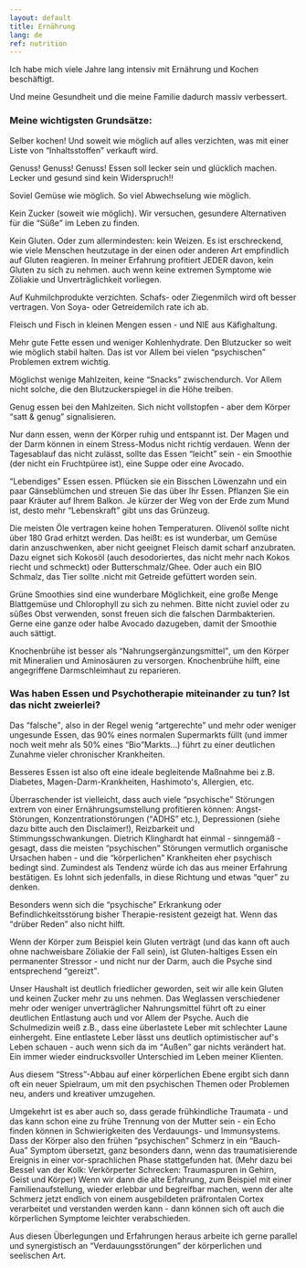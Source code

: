 ```yaml
---
layout: default
title: Ernährung
lang: de
ref: nutrition
---
```

Ich habe mich viele Jahre lang intensiv mit Ernährung und Kochen
beschäftigt.

Und meine Gesundheit und die meine Familie dadurch massiv verbessert.

### Meine wichtigsten Grundsätze:

Selber kochen! Und soweit wie möglich auf alles verzichten, was mit
einer Liste von <q>Inhaltsstoffen</q> verkauft wird.

Genuss! Genuss! Genuss! Essen soll lecker sein und glücklich machen. Lecker
und gesund sind kein Widerspruch!!

Soviel Gemüse wie möglich. So viel Abwechselung wie möglich.

Kein Zucker (soweit wie möglich). Wir versuchen, gesundere Alternativen
für die <q>Süße</q> im Leben zu finden.

Kein Gluten. Oder zum allermindesten: kein Weizen. Es ist erschreckend,
wie viele Menschen heutzutage in der einen oder anderen Art empfindlich
auf Gluten reagieren. In meiner Erfahrung profitiert JEDER davon, kein
Gluten zu sich zu nehmen. auch wenn keine extremen Symptome wie Zöliakie
und Unverträglichkeit vorliegen.

Auf Kuhmilchprodukte verzichten. Schafs- oder Ziegenmilch wird oft
besser vertragen. Von Soya- oder Getreidemilch rate ich ab.

Fleisch und Fisch in kleinen Mengen essen - und NIE aus Käfighaltung.

Mehr gute Fette essen und weniger Kohlenhydrate. Den Blutzucker so weit
wie möglich stabil halten. Das ist vor Allem bei vielen <q>psychischen</q>
Problemen extrem wichtig.

Möglichst wenige Mahlzeiten, keine <q>Snacks</q> zwischendurch. Vor Allem
nicht solche, die den Blutzuckerspiegel in die Höhe treiben.

Genug essen bei den Mahlzeiten. Sich nicht vollstopfen - aber dem Körper
<q>satt & genug</q> signalisieren.

Nur dann essen, wenn der Körper ruhig und entspannt ist. Der Magen und der
Darm können in einem Stress-Modus nicht richtig verdauen. Wenn der
Tagesablauf das nicht zulässt, sollte das Essen <q>leicht</q> sein - ein
Smoothie (der nicht ein Fruchtpüree ist), eine Suppe oder eine Avocado.

<q>Lebendiges</q> Essen essen. Pflücken sie ein Bisschen Löwenzahn und ein
paar Gänseblümchen und streuen Sie das über Ihr Essen. Pflanzen Sie ein
paar Kräuter auf Ihrem Balkon. Je kürzer der Weg von der Erde zum Mund
ist, desto mehr <q>Lebenskraft</q> gibt uns das Grünzeug.

Die meisten Öle vertragen keine hohen Temperaturen. Olivenöl sollte
nicht über 180 Grad erhitzt werden. Das heißt: es ist wunderbar, um
Gemüse darin anzuschwenken, aber nicht geeignet Fleisch damit scharf
anzubraten. Dazu eignet sich Kokosöl (auch desodoriertes, das nicht mehr
nach Kokos riecht und schmeckt) oder Butterschmalz/Ghee. Oder auch ein
BIO Schmalz, das Tier sollte .nicht mit Getreide gefüttert worden sein.

Grüne Smoothies sind eine wunderbare Möglichkeit, eine große Menge
Blattgemüse und Chlorophyll zu sich zu nehmen. Bitte nicht zuviel oder
zu süßes Obst verwenden, sonst freuen sich die falschen Darmbakterien.
Gerne eine ganze oder halbe Avocado dazugeben, damit der Smoothie auch
sättigt.

Knochenbrühe ist besser als <q>Nahrungsergänzungsmittel</q>, um den Körper
mit Mineralien und Aminosäuren zu versorgen. Knochenbrühe hilft, eine
angegriffene Darmschleimhaut zu reparieren.

### Was haben Essen und Psychotherapie miteinander zu tun? Ist das nicht zweierlei?

Das <q>falsche</q>, also in der Regel wenig <q>artgerechte</q> und mehr oder weniger ungesunde Essen, das 90% eines normalen Supermarkts füllt (und immer noch weit mehr als 50% eines <q>Bio</q>Markts...) führt zu einer deutlichen Zunahme vieler chronischer Krankheiten.

Besseres Essen ist also oft eine ideale begleitende Maßnahme bei z.B. Diabetes, Magen-Darm-Krankheiten, Hashimoto's, Allergien, etc.

Überraschender ist vielleicht, dass auch viele <q>psychische</q> Störungen extrem von einer Ernährungsumstellung profitieren können: Angst-Störungen, Konzentrationstörungen (<q>ADHS</q> etc.), Depressionen (siehe dazu bitte auch den Disclaimer!),  Reizbarkeit und Stimmungsschwankungen.
Dietrich Klinghardt hat einmal - sinngemäß - gesagt, dass die meisten <q>psychischen</q> Störungen vermutlich organische Ursachen haben - und die <q>körperlichen</q> Krankheiten eher psychisch bedingt sind. Zumindest als Tendenz würde ich das aus meiner Erfahrung bestätigen. Es lohnt sich jedenfalls, in diese Richtung und etwas <q>quer</q> zu denken.

Besonders wenn sich die <q>psychische</q> Erkrankung oder Befindlichkeitsstörung bisher Therapie-resistent gezeigt hat. Wenn das <q>drüber Reden</q> also nicht hilft.

Wenn der Körper zum Beispiel kein Gluten verträgt (und das kann oft auch ohne nachweisbare Zöliakie der Fall sein), ist Gluten-haltiges Essen ein permanenter Stressor - und nicht nur der Darm, auch die Psyche sind entsprechend <q>gereizt</q>.

Unser Haushalt ist deutlich friedlicher geworden, seit wir alle kein Gluten und keinen Zucker mehr zu uns nehmen.
Das Weglassen verschiedener mehr oder weniger  unverträglicher Nahrungsmittel führt oft zu einer deutlichen Entlastung auch und vor Allem der Psyche.
Auch die Schulmedizin weiß z.B., dass eine überlastete Leber mit schlechter Laune einhergeht. Eine entlastete Leber lässt uns deutlich optimistischer auf's Leben schauen - auch wenn sich da im <q>Außen</q> gar nichts verändert hat. Ein immer wieder eindrucksvoller Unterschied im Leben meiner Klienten.

Aus diesem <q>Stress</q>-Abbau auf einer körperlichen Ebene ergibt sich dann oft ein neuer Spielraum, um mit den psychischen Themen oder Problemen neu, anders und kreativer umzugehen.

Umgekehrt ist es aber auch so, dass gerade frühkindliche Traumata - und das kann schon eine zu frühe Trennung von der Mutter sein - ein Echo finden können in Schwierigkeiten des Verdauungs- und Immunsystems. Dass der Körper also den frühen <q>psychischen</q> Schmerz in ein <q>Bauch-Aua</q> Symptom übersetzt, ganz besonders dann, wenn das traumatisierende Ereignis in einer vor-sprachlichen Phase stattgefunden hat. (Mehr dazu bei Bessel van der Kolk:
Verkörperter Schrecken: Traumaspuren in Gehirn, Geist und Körper)
Wenn wir dann die alte Erfahrung, zum Beispiel mit einer Familienaufstellung, wieder erlebbar und begreifbar machen, wenn der alte Schmerz jetzt endlich von einem ausgebildeten präfrontalen Cortex verarbeitet und verstanden werden kann - dann können sich oft auch die körperlichen Symptome leichter verabschieden.

Aus diesen Überlegungen und Erfahrungen heraus arbeite ich gerne parallel und synergistisch an <q>Verdauungsstörungen</q> der körperlichen und seelischen Art.
